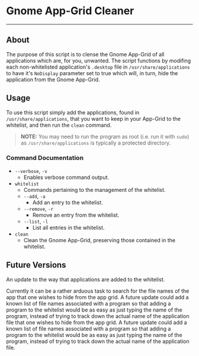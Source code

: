 
# Gnome App-Grid Cleaner 

<!-- NOTE: Look into if App-Grid has a hyphen or not-->

---

## About

The purpose of this script is to clense the Gnome App-Grid of all applications
which are, for you, unwanted. The script functions by modifing each
non-whitelisted application's `.desktop` file in `/usr/share/applications` to
have it's `NoDisplay` parameter set to true which will, in turn, hide the
application from the Gnome App-Grid.

## Usage

To use this script simply add the applications, found in
`/usr/share/applications`, that you want to keep in your App-Grid to the
whitelist, and then run the `clean` command.

> **NOTE:** You may need to run the program as root (i.e. run it with `sudo`) as
`/usr/share/applications` is typically a protected directory.

### Command Documentation

- `--verbose`, `-v`
  - Enables verbose command output.
- `whitelist`
  - Commands pertaining to the management of the whitelist.
  - `--add`, `-a`
    - Add an entry to the whitelist.
  - `--remove`, `-r`
    - Remove an entry from the whitelist.
  - `--list`, `-l`
    - List all entries in the whitelist.
- `clean`
  - Clean the Gnome App-Grid, preserving those contained in the whitelist.

## Future Versions

An update to the way that applications are added to the whitelist.

Currently it can be a rather arduous task to search for the file names of the
app that one wishes to hide from the app grid. A future update could add a known
list of file names associated with a program so that adding a program to the
whitelist would be as easy as just typing the name of the program, instead of
trying to track down the actual name of the application file that one wishes to
hide from the app grid. A future update could add a known list of file names
associated with a program so that adding a program to the whitelist would be as
easy as just typing the name of the program, instead of trying  to track down
the actual name of the application file.

